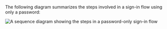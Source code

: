 The following diagram summarizes the steps involved in a sign-in flow using only a password:

<div class="full">

![A sequence diagram showing the steps in a password-only sign-in flow](/img/oie-embedded-sdk/oie-embedded-java-sign-in-pwd-only-flow-diagram.png)

<!--
   Source image: https://www.figma.com/file/YH5Zhzp66kGCglrXQUag2E/%F0%9F%93%8A-Updated-Diagrams-for-Dev-Docs?type=design&node-id=4639-82158&mode=design&t=1SbpoHmcpG825pVj-11  oie-embedded-java-sign-in-pwd-only-flow-diagram
-->

</div>
